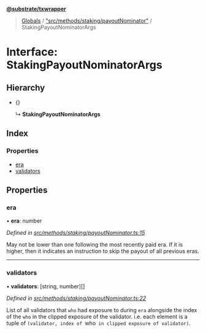 **[@substrate/txwrapper](../README.md)**

> [Globals](../globals.md) / ["src/methods/staking/payoutNominator"](../modules/_src_methods_staking_payoutnominator_.md) / StakingPayoutNominatorArgs

# Interface: StakingPayoutNominatorArgs

## Hierarchy

* {}

  ↳ **StakingPayoutNominatorArgs**

## Index

### Properties

* [era](_src_methods_staking_payoutnominator_.stakingpayoutnominatorargs.md#era)
* [validators](_src_methods_staking_payoutnominator_.stakingpayoutnominatorargs.md#validators)

## Properties

### era

•  **era**: number

*Defined in [src/methods/staking/payoutNominator.ts:15](https://github.com/paritytech/txwrapper/blob/258f4de/src/methods/staking/payoutNominator.ts#L15)*

May not be lower than one following the most recently paid era. If it is
higher, then it indicates an instruction to skip the payout of all
previous eras.

___

### validators

•  **validators**: [string, number][]

*Defined in [src/methods/staking/payoutNominator.ts:22](https://github.com/paritytech/txwrapper/blob/258f4de/src/methods/staking/payoutNominator.ts#L22)*

List of all validators that `who` had exposure to during `era` alongside
the index of the `who` in the clipped exposure of the validator. i.e. each
element is a tuple of `(validator, index of `who` in clipped exposure of
validator)`.
